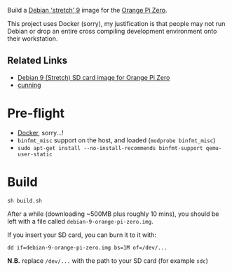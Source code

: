 Build a [Debian 'stretch' 9](https://www.debian.org/) image for the [Orange Pi Zero](http://www.orangepi.org/orangepizero/).

This project uses Docker (sorry), my justification is that people may not run Debian or drop an entire cross compiling development environment onto their workstation.

## Related Links

 * [Debian 9 (Stretch) SD card image for Orange Pi Zero](https://github.com/hjc4869/debian-stretch-orange-pi-zero)
 * [cunning](https://stackoverflow.com/a/55170186)

# Pre-flight

 * [Docker](https://docs.docker.com/install/), sorry...!
 * `binfmt_misc` support on the host, and loaded (`modprobe binfmt_misc`)
 * `sudo apt-get install --no-install-recommends binfmt-support qemu-user-static`

# Build

    sh build.sh

After a while (downloading ~500MB plus roughly 10 mins), you should be left with a file called `debian-9-orange-pi-zero.img`.

If you insert your SD card, you can burn it to it with:

    dd if=debian-9-orange-pi-zero.img bs=1M of=/dev/...

**N.B.** replace `/dev/...` with the path to your SD card (for example `sdc`)
